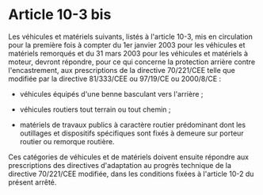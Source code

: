 # Article 10-3 bis

Les véhicules et matériels suivants, listés à l'article 10-3, mis en circulation pour la première fois à compter du 1er janvier 2003 pour les véhicules et matériels remorqués et du 31 mars 2003 pour les véhicules et matériels à moteur, devront répondre, pour ce qui concerne la protection arrière contre l'encastrement, aux prescriptions de la directive 70/221/CEE telle que modifiée par la directive 81/333/CEE ou 97/19/CE ou 2000/8/CE :

- véhicules équipés d'une benne basculant vers l'arrière ;

- véhicules routiers tout terrain ou tout chemin ;

- matériels de travaux publics à caractère routier prédominant dont les outillages et dispositifs spécifiques sont fixés à demeure sur porteur routier ou remorque routière.

Ces catégories de véhicules et de matériels doivent ensuite répondre aux prescriptions des directives d'adaptation au progrès technique de la directive 70/221/CEE modifiée, dans les conditions fixées à l'article 10-2 du présent arrêté.
